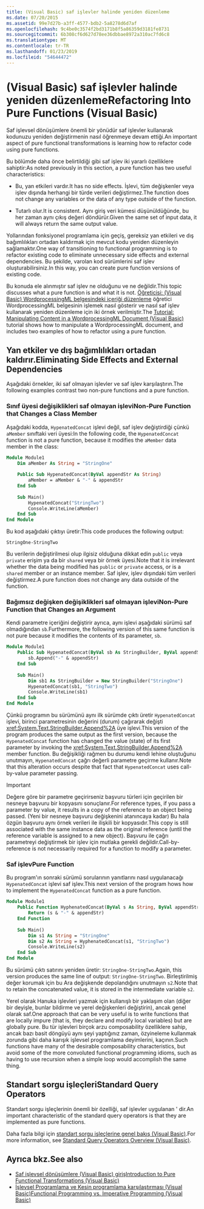 ```yaml
---
title: (Visual Basic) saf işlevler halinde yeniden düzenleme
ms.date: 07/20/2015
ms.assetid: 99e7d27b-a3ff-4577-bdb2-5a8278d6d7af
ms.openlocfilehash: 9c4be0c3574f2bd3171b8f5a86359d3181fe8731
ms.sourcegitcommit: 6b308cf6d627d78ee36dbbae8972a310ac7fd6c8
ms.translationtype: MT
ms.contentlocale: tr-TR
ms.lasthandoff: 01/23/2019
ms.locfileid: "54644472"
---
```

# <a name="refactoring-into-pure-functions-visual-basic"></a><span data-ttu-id="a785c-102">(Visual Basic) saf işlevler halinde yeniden düzenleme</span><span class="sxs-lookup"><span data-stu-id="a785c-102">Refactoring Into Pure Functions (Visual Basic)</span></span>
<span data-ttu-id="a785c-103">Saf işlevsel dönüşümlere önemli bir yönüdür saf işlevler kullanarak kodunuzu yeniden değiştirmenin nasıl öğrenmeye devam ettiği.</span><span class="sxs-lookup"><span data-stu-id="a785c-103">An important aspect of pure functional transformations is learning how to refactor code using pure functions.</span></span>  
  
 <span data-ttu-id="a785c-104">Bu bölümde daha önce belirtildiği gibi saf işlev iki yararlı özelliklere sahiptir:</span><span class="sxs-lookup"><span data-stu-id="a785c-104">As noted previously in this section, a pure function has two useful characteristics:</span></span>  
  
-   <span data-ttu-id="a785c-105">Bu, yan etkileri vardır.</span><span class="sxs-lookup"><span data-stu-id="a785c-105">It has no side effects.</span></span> <span data-ttu-id="a785c-106">İşlevi, tüm değişkenler veya işlev dışında herhangi bir türde verileri değiştirmez.</span><span class="sxs-lookup"><span data-stu-id="a785c-106">The function does not change any variables or the data of any type outside of the function.</span></span>  
  
-   <span data-ttu-id="a785c-107">Tutarlı olur.</span><span class="sxs-lookup"><span data-stu-id="a785c-107">It is consistent.</span></span> <span data-ttu-id="a785c-108">Aynı giriş veri kümesi düşünüldüğünde, bu her zaman aynı çıkış değeri döndürür.</span><span class="sxs-lookup"><span data-stu-id="a785c-108">Given the same set of input data, it will always return the same output value.</span></span>  
  
 <span data-ttu-id="a785c-109">Yollarından fonksiyonel programlama için geçiş, gereksiz yan etkileri ve dış bağımlılıkları ortadan kaldırmak için mevcut kodu yeniden düzenleyin sağlamaktır.</span><span class="sxs-lookup"><span data-stu-id="a785c-109">One way of transitioning to functional programming is to refactor existing code to eliminate unnecessary side effects and external dependencies.</span></span> <span data-ttu-id="a785c-110">Bu şekilde, varolan kod sürümlerini saf işlev oluşturabilirsiniz.</span><span class="sxs-lookup"><span data-stu-id="a785c-110">In this way, you can create pure function versions of existing code.</span></span>  
  
 <span data-ttu-id="a785c-111">Bu konuda ele alınmıştır saf işlev ne olduğunu ve ne değildir.</span><span class="sxs-lookup"><span data-stu-id="a785c-111">This topic discusses what a pure function is and what it is not.</span></span> <span data-ttu-id="a785c-112">[Öğreticisi: (Visual Basic) WordprocessingML belgesindeki içeriği düzenleme](../../../../visual-basic/programming-guide/concepts/linq/tutorial-manipulating-content-in-a-wordprocessingml-document.md) öğretici WordprocessingML belgesinin işlemek nasıl gösterir ve nasıl saf işlev kullanarak yeniden düzenleme için iki örnek verilmiştir.</span><span class="sxs-lookup"><span data-stu-id="a785c-112">The [Tutorial: Manipulating Content in a WordprocessingML Document (Visual Basic)](../../../../visual-basic/programming-guide/concepts/linq/tutorial-manipulating-content-in-a-wordprocessingml-document.md) tutorial shows how to manipulate a WordprocessingML document, and includes two examples of how to refactor using a pure function.</span></span>  
  
## <a name="eliminating-side-effects-and-external-dependencies"></a><span data-ttu-id="a785c-113">Yan etkiler ve dış bağımlılıkları ortadan kaldırır.</span><span class="sxs-lookup"><span data-stu-id="a785c-113">Eliminating Side Effects and External Dependencies</span></span>  
 <span data-ttu-id="a785c-114">Aşağıdaki örnekler, iki saf olmayan işlevler ve saf işlev karşılaştırın.</span><span class="sxs-lookup"><span data-stu-id="a785c-114">The following examples contrast two non-pure functions and a pure function.</span></span>  
  
### <a name="non-pure-function-that-changes-a-class-member"></a><span data-ttu-id="a785c-115">Sınıf üyesi değişiklikleri saf olmayan işlevi</span><span class="sxs-lookup"><span data-stu-id="a785c-115">Non-Pure Function that Changes a Class Member</span></span>  
 <span data-ttu-id="a785c-116">Aşağıdaki kodda, `HypenatedConcat` işlevi değil, saf işlev değiştirdiği çünkü `aMember` sınıftaki veri üyesi:</span><span class="sxs-lookup"><span data-stu-id="a785c-116">In the following code, the `HypenatedConcat` function is not a pure function, because it modifies the `aMember` data member in the class:</span></span>  
  
```vb  
Module Module1  
    Dim aMember As String = "StringOne"  
  
    Public Sub HypenatedConcat(ByVal appendStr As String)  
        aMember = aMember & "-" & appendStr  
    End Sub  
  
    Sub Main()  
        HypenatedConcat("StringTwo")  
        Console.WriteLine(aMember)  
    End Sub  
End Module  
```  
  
 <span data-ttu-id="a785c-117">Bu kod aşağıdaki çıktıyı üretir:</span><span class="sxs-lookup"><span data-stu-id="a785c-117">This code produces the following output:</span></span>  
  
```  
StringOne-StringTwo  
```  
  
 <span data-ttu-id="a785c-118">Bu verilerin değiştirilmesi olup ilgisiz olduğuna dikkat edin `public` veya `private` erişim ya da bir `shared` veya bir örnek üyesi.</span><span class="sxs-lookup"><span data-stu-id="a785c-118">Note that it is irrelevant whether the data being modified has `public` or `private` access, or is a  `shared` member or an instance member.</span></span> <span data-ttu-id="a785c-119">Saf işlev, işlev dışındaki tüm verileri değiştirmez.</span><span class="sxs-lookup"><span data-stu-id="a785c-119">A pure function does not change any data outside of the function.</span></span>  
  
### <a name="non-pure-function-that-changes-an-argument"></a><span data-ttu-id="a785c-120">Bağımsız değişken değişiklikleri saf olmayan işlevi</span><span class="sxs-lookup"><span data-stu-id="a785c-120">Non-Pure Function that Changes an Argument</span></span>  
 <span data-ttu-id="a785c-121">Kendi parametre içeriğini değiştirir ayrıca, aynı işlevi aşağıdaki sürümü saf olmadığından `sb`.</span><span class="sxs-lookup"><span data-stu-id="a785c-121">Furthermore, the following version of this same function is not pure because it modifies the contents of its parameter, `sb`.</span></span>  
  
```vb  
Module Module1  
    Public Sub HypenatedConcat(ByVal sb As StringBuilder, ByVal appendStr As String)  
        sb.Append("-" & appendStr)  
    End Sub  
  
    Sub Main()  
        Dim sb1 As StringBuilder = New StringBuilder("StringOne")  
        HypenatedConcat(sb1, "StringTwo")  
        Console.WriteLine(sb1)  
    End Sub  
End Module  
```  
  
 <span data-ttu-id="a785c-122">Çünkü programın bu sürümünü aynı ilk sürümde çıktı üretir `HypenatedConcat` işlevi, birinci parametresinin değerini (durum) çağırarak değişti <xref:System.Text.StringBuilder.Append%2A> üye işlevi.</span><span class="sxs-lookup"><span data-stu-id="a785c-122">This version of the program produces the same output as the first version, because the `HypenatedConcat` function has changed the value (state) of its first parameter by invoking the <xref:System.Text.StringBuilder.Append%2A> member function.</span></span> <span data-ttu-id="a785c-123">Bu değişikliği rağmen bu durumu kendi lehine oluştuğunu unutmayın, `HypenatedConcat` çağrı değerli parametre geçirme kullanır.</span><span class="sxs-lookup"><span data-stu-id="a785c-123">Note that this alteration occurs despite that fact that `HypenatedConcat` uses call-by-value parameter passing.</span></span>  
  
> [!IMPORTANT]
>  <span data-ttu-id="a785c-124">Değere göre bir parametre geçirirseniz başvuru türleri için geçirilen bir nesneye başvuru bir kopyasını sonuçlanır.</span><span class="sxs-lookup"><span data-stu-id="a785c-124">For reference types, if you pass a parameter by value, it results in a copy of the reference to an object being passed.</span></span> <span data-ttu-id="a785c-125">(Yeni bir nesneye başvuru değişkenini atanıncaya kadar) Bu hala özgün başvuru aynı örnek verileri ile ilişkili bir kopyasıdır.</span><span class="sxs-lookup"><span data-stu-id="a785c-125">This copy is still associated with the same instance data as the original reference (until the reference variable is assigned to a new object).</span></span> <span data-ttu-id="a785c-126">Başvuru ile çağrı parametreyi değiştirmek bir işlev için mutlaka gerekli değildir.</span><span class="sxs-lookup"><span data-stu-id="a785c-126">Call-by-reference is not necessarily required for a function to modify a parameter.</span></span>  
  
### <a name="pure-function"></a><span data-ttu-id="a785c-127">Saf işlev</span><span class="sxs-lookup"><span data-stu-id="a785c-127">Pure Function</span></span>  
 <span data-ttu-id="a785c-128">Bu program'ın sonraki sürümü sorularının yanıtlarını nasıl uygulanacağı `HypenatedConcat` işlevi saf işlev.</span><span class="sxs-lookup"><span data-stu-id="a785c-128">This next version of the program hows how to implement the `HypenatedConcat` function as a pure function.</span></span>  
  
```vb  
Module Module1  
    Public Function HyphenatedConcat(ByVal s As String, ByVal appendStr As String) As String  
        Return (s & "-" & appendStr)  
    End Function  
  
    Sub Main()  
        Dim s1 As String = "StringOne"  
        Dim s2 As String = HyphenatedConcat(s1, "StringTwo")  
        Console.WriteLine(s2)  
    End Sub  
End Module  
```  
  
 <span data-ttu-id="a785c-129">Bu sürümü çıktı satırını yeniden üretir: `StringOne-StringTwo`.</span><span class="sxs-lookup"><span data-stu-id="a785c-129">Again, this version produces the same line of output: `StringOne-StringTwo`.</span></span> <span data-ttu-id="a785c-130">Birleştirilmiş değer korumak için bu Ara değişkende depolandığını unutmayın `s2`.</span><span class="sxs-lookup"><span data-stu-id="a785c-130">Note that to retain the concatenated value, it is stored in the intermediate variable `s2`.</span></span>  
  
 <span data-ttu-id="a785c-131">Yerel olarak Hanuka işlevleri yazmak için kullanışlı bir yaklaşım olan (diğer bir deyişle, bunlar bildirme ve yerel değişkenleri değiştirin), ancak genel olarak saf.</span><span class="sxs-lookup"><span data-stu-id="a785c-131">One approach that can be very useful is to write functions that are locally impure (that is, they declare and modify local variables) but are globally pure.</span></span> <span data-ttu-id="a785c-132">Bu tür işlevleri birçok arzu composability özelliklere sahip, ancak bazı basit döngüyü aynı şeyi yaptığınız zaman, özyineleme kullanmak zorunda gibi daha karışık işlevsel programlama deyimlerini, kaçının.</span><span class="sxs-lookup"><span data-stu-id="a785c-132">Such functions have many of the desirable composability characteristics, but avoid some of the more convoluted functional programming idioms, such as having to use recursion when a simple loop would accomplish the same thing.</span></span>  
  
## <a name="standard-query-operators"></a><span data-ttu-id="a785c-133">Standart sorgu işleçleri</span><span class="sxs-lookup"><span data-stu-id="a785c-133">Standard Query Operators</span></span>  
 <span data-ttu-id="a785c-134">Standart sorgu işleçlerinin önemli bir özelliği, saf işlevler uygulanan ' dir.</span><span class="sxs-lookup"><span data-stu-id="a785c-134">An important characteristic of the standard query operators is that they are implemented as pure functions.</span></span>  
  
 <span data-ttu-id="a785c-135">Daha fazla bilgi için [standart sorgu işleçlerine genel bakış (Visual Basic)](../../../../visual-basic/programming-guide/concepts/linq/standard-query-operators-overview.md).</span><span class="sxs-lookup"><span data-stu-id="a785c-135">For more information, see [Standard Query Operators Overview (Visual Basic)](../../../../visual-basic/programming-guide/concepts/linq/standard-query-operators-overview.md).</span></span>  
  
## <a name="see-also"></a><span data-ttu-id="a785c-136">Ayrıca bkz.</span><span class="sxs-lookup"><span data-stu-id="a785c-136">See also</span></span>
- [<span data-ttu-id="a785c-137">Saf işlevsel dönüşümlere (Visual Basic) giriş</span><span class="sxs-lookup"><span data-stu-id="a785c-137">Introduction to Pure Functional Transformations (Visual Basic)</span></span>](../../../../visual-basic/programming-guide/concepts/linq/introduction-to-pure-functional-transformations.md)
- [<span data-ttu-id="a785c-138">İşlevsel Programlama ve Kesin programlama karşılaştırması (Visual Basic)</span><span class="sxs-lookup"><span data-stu-id="a785c-138">Functional Programming vs. Imperative Programming (Visual Basic)</span></span>](../../../../visual-basic/programming-guide/concepts/linq/functional-programming-vs-imperative-programming.md)
